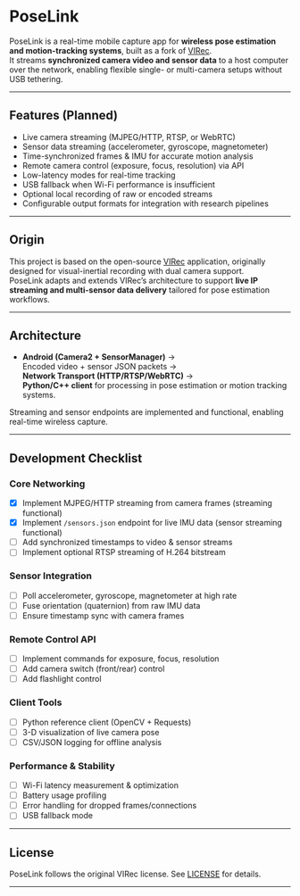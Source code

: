 # PoseLink

PoseLink is a real-time mobile capture app for **wireless pose estimation and motion-tracking systems**, built as a fork of [VIRec](https://a3dv.github.io/autvi#virec).  
It streams **synchronized camera video and sensor data** to a host computer over the network, enabling flexible single- or multi-camera setups without USB tethering.

---

## Features (Planned)

- Live camera streaming (MJPEG/HTTP, RTSP, or WebRTC)
- Sensor data streaming (accelerometer, gyroscope, magnetometer)
- Time-synchronized frames & IMU for accurate motion analysis
- Remote camera control (exposure, focus, resolution) via API
- Low-latency modes for real-time tracking
- USB fallback when Wi-Fi performance is insufficient
- Optional local recording of raw or encoded streams
- Configurable output formats for integration with research pipelines

---

## Origin

This project is based on the open-source [VIRec](https://a3dv.github.io/autvi#virec) application, originally designed for visual-inertial recording with dual camera support.  
PoseLink adapts and extends VIRec’s architecture to support **live IP streaming and multi-sensor data delivery** tailored for pose estimation workflows.

---

## Architecture

- **Android (Camera2 + SensorManager)** →  
  Encoded video + sensor JSON packets →  
  **Network Transport (HTTP/RTSP/WebRTC)** →  
  **Python/C++ client** for processing in pose estimation or motion tracking systems.

Streaming and sensor endpoints are implemented and functional, enabling real-time wireless capture.

---

## Development Checklist

### Core Networking
- [x] Implement MJPEG/HTTP streaming from camera frames (streaming functional)
- [x] Implement `/sensors.json` endpoint for live IMU data (sensor streaming functional)
- [ ] Add synchronized timestamps to video & sensor streams
- [ ] Implement optional RTSP streaming of H.264 bitstream

### Sensor Integration
- [ ] Poll accelerometer, gyroscope, magnetometer at high rate
- [ ] Fuse orientation (quaternion) from raw IMU data
- [ ] Ensure timestamp sync with camera frames

### Remote Control API
- [ ] Implement commands for exposure, focus, resolution
- [ ] Add camera switch (front/rear) control
- [ ] Add flashlight control

### Client Tools
- [ ] Python reference client (OpenCV + Requests)
- [ ] 3-D visualization of live camera pose
- [ ] CSV/JSON logging for offline analysis

### Performance & Stability
- [ ] Wi-Fi latency measurement & optimization
- [ ] Battery usage profiling
- [ ] Error handling for dropped frames/connections
- [ ] USB fallback mode

---

## License

PoseLink follows the original VIRec license. See [LICENSE](LICENSE) for details.

---